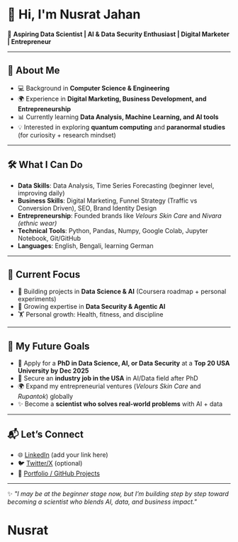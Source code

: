 # 👋 Hi, I'm Nusrat Jahan  

🎯 **Aspiring Data Scientist | AI & Data Security Enthusiast | Digital Marketer | Entrepreneur**  

---

## 🌱 About Me  
- 💻 Background in **Computer Science & Engineering**  
- 🌍 Experience in **Digital Marketing, Business Development, and Entrepreneurship**  
- 📊 Currently learning **Data Analysis, Machine Learning, and AI tools**  
- 💡 Interested in exploring **quantum computing** and **paranormal studies** (for curiosity + research mindset)  

---

## 🛠️ What I Can Do  
- **Data Skills**: Data Analysis, Time Series Forecasting (beginner level, improving daily)  
- **Business Skills**: Digital Marketing, Funnel Strategy (Traffic vs Conversion Driven), SEO, Brand Identity Design  
- **Entrepreneurship**: Founded brands like *Velours Skin Care* and *Nivara (ethnic wear)*  
- **Technical Tools**: Python, Pandas, Numpy, Google Colab, Jupyter Notebook, Git/GitHub  
- **Languages**: English, Bengali, learning German  

---

## 🚀 Current Focus  
- 📘 Building projects in **Data Science & AI** (Coursera roadmap + personal experiments)  
- 🧠 Growing expertise in **Data Security & Agentic AI**  
- 🏋️ Personal growth: Health, fitness, and discipline  

---

## 🎯 My Future Goals  
- 📌 Apply for a **PhD in Data Science, AI, or Data Security** at a **Top 20 USA University by Dec 2025**  
- 💼 Secure an **industry job in the USA** in AI/Data field after PhD  
- 🌍 Expand my entrepreneurial ventures (*Velours Skin Care* and *Rupantok*) globally  
- ✨ Become a **scientist who solves real-world problems** with AI + data  

---

## 📬 Let’s Connect  
- 🌐 [LinkedIn](#) (add your link here)  
- 🐦 [Twitter/X](#) (optional)  
- 💼 [Portfolio / GitHub Projects](#)  

---

✨ *"I may be at the beginner stage now, but I’m building step by step toward becoming a scientist who blends AI, data, and business impact."*  
# Nusrat
